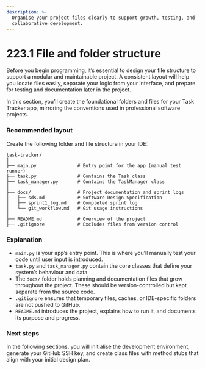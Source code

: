 ```yaml
---
description: >-
  Organise your project files clearly to support growth, testing, and
  collaborative development.
---
```


# 223.1 File and folder structure

Before you begin programming, it’s essential to design your file structure to support a modular and maintainable project. A consistent layout will help you locate files easily, separate your logic from your interface, and prepare for testing and documentation later in the project.

In this section, you’ll create the foundational folders and files for your Task Tracker app, mirroring the conventions used in professional software projects.

### Recommended layout

Create the following folder and file structure in your IDE:

```
task-tracker/
│
├── main.py               # Entry point for the app (manual test runner)
├── task.py               # Contains the Task class
├── task_manager.py       # Contains the TaskManager class
│
├── docs/                 # Project documentation and sprint logs
│   ├── sds.md            # Software Design Specification
│   ├── sprint1_log.md    # Completed sprint log
│   └── git_workflow.md   # Git usage instructions
│
├── README.md             # Overview of the project
├── .gitignore            # Excludes files from version control
```

### Explanation

* `main.py` is your app’s entry point. This is where you’ll manually test your code until user input is introduced.
* `task.py` and `task_manager.py` contain the core classes that define your system’s behaviour and data.
* The `docs/` folder holds planning and documentation files that grow throughout the project. These should be version-controlled but kept separate from the source code.
* `.gitignore` ensures that temporary files, caches, or IDE-specific folders are not pushed to GitHub.
* `README.md` introduces the project, explains how to run it, and documents its purpose and progress.

### Next steps

In the following sections, you will initialise the development environment, generate your GitHub SSH key, and create class files with method stubs that align with your initial design plan.
